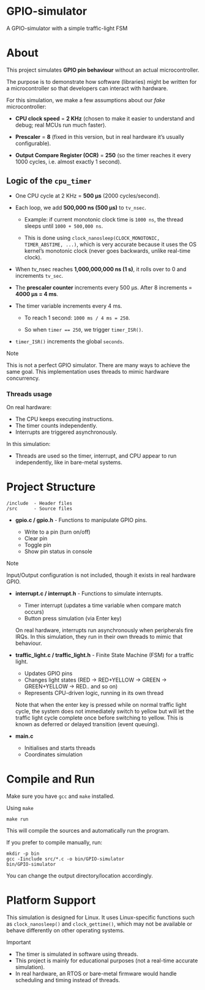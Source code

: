 # GPIO-simulator

A GPIO-simulator with a simple traffic-light FSM

# About

This project simulates **GPIO pin behaviour** without an actual microcontroller.

The purpose is to demonstrate how software (libraries) might be written for a microcontroller so that developers can interact with hardware.

For this simulation, we make a few assumptions about our *fake* microcontroller:

- **CPU clock speed** = **2 KHz** (chosen to make it easier to understand and debug; real MCUs run much faster).

- **Prescaler** = **8** (fixed in this version, but in real hardware it’s usually configurable).

- **Output Compare Register (OCR)** = **250** (so the timer reaches it every 1000 cycles, i.e. almost exactly 1 second).

## Logic of the `cpu_timer`

- One CPU cycle at 2 KHz = **500 µs** (2000 cycles/second).

- Each loop, we add **500,000 ns (500 µs)** to `tv_nsec`.

    - Example: if current monotonic clock time is `1000 ns`, the thread sleeps until `1000 + 500,000 ns`.

    - This is done using `clock_nanosleep(CLOCK_MONOTONIC, TIMER_ABSTIME, ...)`, which is very accurate because it uses the OS kernel’s monotonic clock (never goes backwards, unlike real-time clock).

- When tv_nsec reaches **1,000,000,000 ns (1 s)**, it rolls over to 0 and increments `tv_sec`.

- The **prescaler counter** increments every 500 µs. After 8 increments = **4000 µs = 4 ms**.

- The timer variable increments every 4 ms.

    - To reach 1 second: `1000 ms / 4 ms = 250`.

    - So when `timer == 250`, we trigger `timer_ISR()`.

- `timer_ISR()` increments the global `seconds`.

> [!NOTE]
> This is not a perfect GPIO simulator. There are many ways to achieve the same goal. This implementation uses threads to mimic hardware concurrency.

### Threads usage

On real hardware:

- The CPU keeps executing instructions.
- The timer counts independently.
- Interrupts are triggered asynchronously.

In this simulation:

- Threads are used so the timer, interrupt, and CPU appear to run independently, like in bare-metal systems.

# Project Structure

```
/include  - Header files
/src      - Source files
```

- **gpio.c / gpio.h** - Functions to manipulate GPIO pins.

    - Write to a pin (turn on/off)
    - Clear pin
    - Toggle pin
    - Show pin status in console

> [!NOTE]
> Input/Output configuration is not included, though it exists in real hardware GPIO.

- **interrupt.c / interrupt.h** - Functions to simulate interrupts.

    - Timer interrupt (updates a time variable when compare match occurs)
    - Button press simulation (via Enter key)

    On real hardware, interrupts run asynchronously when peripherals fire IRQs.
    In this simulation, they run in their own threads to mimic that behaviour.

- **traffic_light.c / traffic_light.h** - Finite State Machine (FSM) for a traffic light.

    - Updates GPIO pins
    - Changes light states (RED -> RED+YELLOW -> GREEN -> GREEN+YELLOW -> RED.. and so on)
    - Represents CPU-driven logic, running in its own thread

    Note that when the enter key is pressed while on normal traffic light cycle, the system does not immediately switch to yellow but will let the traffic light cycle complete once before switching to yellow. This is known as deferred or delayed transition (event queuing).

- **main.c**

    - Initialises and starts threads
    - Coordinates simulation

# Compile and Run

Make sure you have `gcc` and `make` installed.

Using `make`
```
make run
```
This will compile the sources and automatically run the program.

If you prefer to compile manually, run:
```
mkdir -p bin
gcc -Iinclude src/*.c -o bin/GPIO-simulator
bin/GPIO-simulator
```
You can change the output directory/location accordingly.

# Platform Support

This simulation is designed for Linux. It uses Linux-specific functions such as `clock_nanosleep()` and `clock_gettime()`, which may not be available or behave differently on other operating systems.

> [!IMPORTANT]
> - The timer is simulated in software using threads.
> - This project is mainly for educational purposes (not a real-time accurate simulation).
> - In real hardware, an RTOS or bare-metal firmware would handle scheduling and timing instead of threads.
